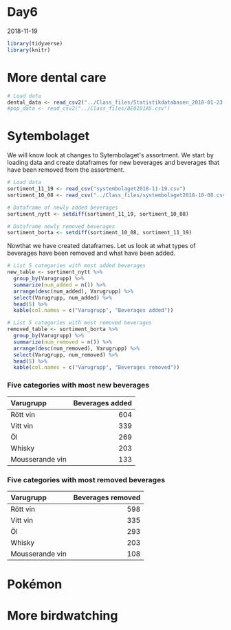 Day6
================
2018-11-19

``` r
library(tidyverse)
library(knitr)
```

More dental care
================

``` r
# Load data
dental_data <- read_csv2("../Class_files/Statistikdatabasen_2018-01-23 14_46_26.csv", skip = 1, n_max = 580)
#pop_data <- read_csv2("../Class_files/BE0101A5.csv")
```

Sytembolaget
============

We will know look at changes to Sytembolaget's assortment. We start by loading data and create dataframes for new beverages and beverages that have been removed from the assortment.

``` r
# Load data 
sortiment_11_19 <- read_csv("systembolaget2018-11-19.csv")
sortiment_10_08 <- read_csv("../Class_files/systembolaget2018-10-08.csv")

# Dataframe of newly added beverages
sortiment_nytt <- setdiff(sortiment_11_19, sortiment_10_08)

# Dataframe newly removed beverages
sortiment_borta <- setdiff(sortiment_10_08, sortiment_11_19)
```

Nowthat we have created dataframes. Let us look at what types of beverages have been removed and what have been added.

``` r
# List 5 categories with most added beverages
new_table <- sortiment_nytt %>% 
  group_by(Varugrupp) %>%
  summarize(num_added = n()) %>%
  arrange(desc(num_added), Varugrupp) %>%
  select(Varugrupp, num_added) %>%
  head(5) %>% 
  kable(col.names = c("Varugrupp", "Beverages added"))

# List 5 categories with most removed beverages
removed_table <- sortiment_borta %>%
  group_by(Varugrupp) %>%
  summarize(num_removed = n()) %>%
  arrange(desc(num_removed), Varugrupp) %>%
  select(Varugrupp, num_removed) %>%
  head(5) %>% 
  kable(col.names = c("Varugrupp", "Beverages removed"))
```

### Five categories with most new beverages

| Varugrupp       |  Beverages added|
|:----------------|----------------:|
| Rött vin        |              604|
| Vitt vin        |              339|
| Öl              |              269|
| Whisky          |              203|
| Mousserande vin |              133|

### Five categories with most removed beverages

| Varugrupp       |  Beverages removed|
|:----------------|------------------:|
| Rött vin        |                598|
| Vitt vin        |                335|
| Öl              |                293|
| Whisky          |                203|
| Mousserande vin |                108|

Pokémon
=======

More birdwatching
=================
